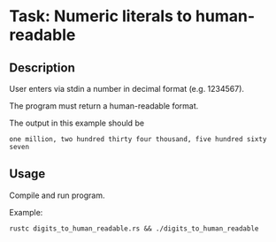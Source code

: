 # Task: Numeric literals to human-readable

## Description

User enters via stdin a number in decimal format (e.g. 1234567).

The program must return a human-readable format.

The output in this example should be

`one million, two hundred thirty four thousand, five hundred sixty seven`

## Usage

Compile and run program.

Example:

`rustc digits_to_human_readable.rs && ./digits_to_human_readable`
